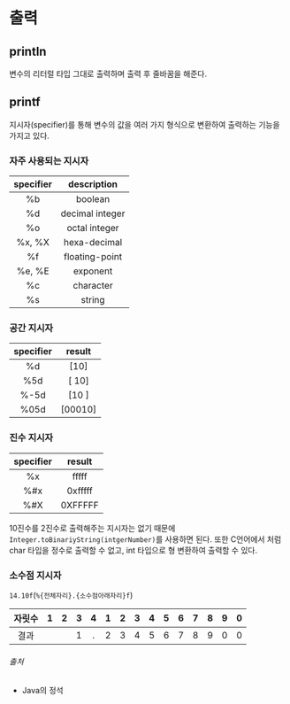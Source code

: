 # 출력

## println

변수의 리터럴 타입 그대로 출력하며 출력 후 줄바꿈을 해준다.

## printf

지시자(specifier)를 통해 변수의 값을 여러 가지 형식으로 변환하여 출력하는 기능을 가지고 있다.

### 자주 사용되는 지시자

| specifier |   description   |
|:---------:|:---------------:|
|    %b     |     boolean     |
|    %d     | decimal integer |
|    %o     |  octal integer  |
|  %x, %X   |  hexa-decimal   |
|    %f     | floating-point  |
|  %e, %E   |    exponent     |
|    %c     |    character    |
|    %s     |     string      |

### 공간 지시자
| specifier | result  |
|:---------:|:-------:|
|    %d     |  [10]   |
|    %5d    | [   10] |
|   %-5d    | [10   ] |
|   %05d    | [00010] |

### 진수 지시자

| specifier | result  |
|:---------:|:-------:|
|    %x     |  fffff  |
|    %#x    | 0xfffff |
|    %#X    | 0XFFFFF |

10진수를 2진수로 출력해주는 지시자는 없기 때문에 `Integer.toBinariyString(intgerNumber)`를 사용하면 된다. 또한 C언어에서 처럼 char 타입을 정수로 출력할 수 없고, int
타입으로 형 변환하여 출력할 수 있다.

### 소수점 지시자

`14.10f`(`%{전체자리}.{소수점아래자리}f`)

| 자릿수 |  1  |  2  |  3  |  4  |  1  |  2  |  3  |  4  |  5  |  6  |  7  |  8  |  9  |  0  |
|:---:|:---:|:---:|:---:|:---:|:---:|:---:|:---:|:---:|:---:|:---:|:---:|:---:|:---:|:---:|
| 결과  |     |     |  1  |  .  |  2  |  3  |  4  |  5  |  6  |  7  |  8  |  9  |  0  |  0  |

###### 출처

- Java의 정석